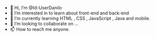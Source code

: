 - 👋 Hi, I’m @Id-UserDanilo
- 👀 I’m interested in to learn about front-end and back-end
- 🌱 I’m currently learning HTML , CSS , JavaScript , Java and mobile.
- 💞️ I’m looking to collaborate on ...
- 📫 How to reach me anyone.

<!---
Id-UserDanilo/Id-UserDanilo is a ✨ special ✨ repository because its `README.md` (this file) appears on your GitHub profile.
You can click the Preview link to take a look at your changes.
--->
